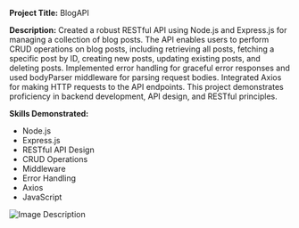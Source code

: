 **Project Title:** BlogAPI

**Description:**
Created a robust RESTful API using Node.js and Express.js for managing a collection of blog posts. The API enables users to perform CRUD operations on blog posts, including retrieving all posts, fetching a specific post by ID, creating new posts, updating existing posts, and deleting posts. Implemented error handling for graceful error responses and used bodyParser middleware for parsing request bodies. Integrated Axios for making HTTP requests to the API endpoints. This project demonstrates proficiency in backend development, API design, and RESTful principles.

**Skills Demonstrated:**
- Node.js
- Express.js
- RESTful API Design
- CRUD Operations
- Middleware
- Error Handling
- Axios
- JavaScript

![Image Description](image_file_path)

